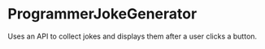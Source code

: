 # ProgrammerJokeGenerator
Uses an API to collect jokes and displays them after a user clicks a button.
